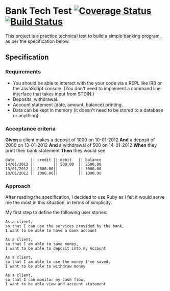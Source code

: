 # Bank Tech Test [![Coverage Status](://coveralls.io/repos/github/ayanit1/bank_tech_test/badge.svg?branch=master)](://coveralls.io/github/ayanit1/bank_tech_test?branch=master) [![Build Status](https://travis-ci.org/ayanit1/bank_tech_test.svg?branch=master)](https://travis-ci.org/ayanit1/bank_tech_test)

This project is a practice technical test to build a simple banking program, as per the specification below.

## Specification

### Requirements

* You should be able to interact with the your code via a REPL like IRB or the JavaScript console.  (You don't need to implement a command line interface that takes input from STDIN.)
* Deposits, withdrawal.
* Account statement (date, amount, balance) printing.
* Data can be kept in memory (it doesn't need to be stored to a database or anything).

### Acceptance criteria

**Given** a client makes a deposit of 1000 on 10-01-2012
**And** a deposit of 2000 on 13-01-2012
**And** a withdrawal of 500 on 14-01-2012
**When** they print their bank statement
**Then** they would see

```
date       || credit || debit   || balance
14/01/2012 ||        || 500.00  || 2500.00
13/01/2012 || 2000.00||         || 3000.00
10/01/2012 || 1000.00||         || 1000.00
```
### Approach

After reading the specification, I decided to use Ruby as I felt it would serve me the most in this situation, in terms of simplicity.

My first step to define the following user stories:

```
As a client,
so that I can use the services provided by the bank,
I want to be able to have a bank account

As a client,
so that I am able to save money,
I want to be able to deposit into my Account

As a client,
so that I am able to use the money I've saved,
I want to be able to withdraw money

As a client,
so that I can monitor my cash flow,
I want to be able view and account statement
```
